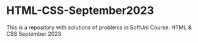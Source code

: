 # HTML-CSS-September2023
This is a repository with solutions of problems in SoftUni Course: HTML &amp; CSS September 2023

